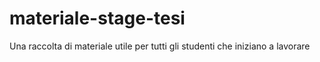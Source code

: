 # materiale-stage-tesi
Una raccolta di materiale utile per tutti gli studenti che iniziano a lavorare
